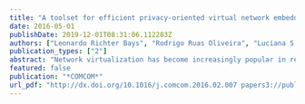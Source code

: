 ```yaml
---
title: "A toolset for efficient privacy-oriented virtual network embedding and its instantiation on SDN/OpenFlow-based substrates"
date: 2016-05-01
publishDate: 2019-12-01T08:31:06.112283Z
authors: ["Leonardo Richter Bays", "Rodrigo Ruas Oliveira", "Luciana S Buriol", "Marinho Pilla Barcellos", "Luciano Paschoal Gaspary"]
publication_types: ["2"]
abstract: "Network virtualization has become increasingly popular in recent years. It has the potential to allow timely handling of network infrastructure requests and, after instantiated, their lifecycle. In addition, it enables improved physical resource utilization. However, the use of network virtualization in large-scale, real environments depends on the ability to adequately map virtual routers and links to physical re- sources, as well as to protect virtual networks against security threats. With respect to security, mecha- nisms supporting confidentiality and privacy have become essential in light of recent discoveries related to pervasive electronic surveillance. In this paper we propose a set of tools to efficiently embed virtual networks with privacy support and to allow their real instantiation on top of SDN/OpenFlow-based sub- strates. This toolset unfolds into three main contributions: (a) an exact VNE model suitable for smaller networks, which also serves the purpose of determining an optimality baseline; (b) a heuristic VNE algo- rithm, which features precise modeling of overhead costs of security mechanisms and handles incoming requests in an online manner; and (c) a VNE to SDN/OpenFlow translation mechanism, which takes as input the outcome of the heuristic VNE algorithm and produces a set of coherent OpenFlow rules to guide the real instantiation of the mapped virtual networks. We present a detailed performance com- parison between the proposed heuristic and the optimization model. The obtained results demonstrate that the heuristic algorithm is able to find feasible mappings in the order of seconds even when deal- ing with large network infrastructures. Finally, we demonstrate how mappings generated by our heuristic VNE"
featured: false
publication: "*COMCOM*"
url_pdf: "http://dx.doi.org/10.1016/j.comcom.2016.02.007 papers3://publication/doi/10.1016/j.comcom.2016.02.007"
---
```


